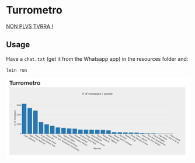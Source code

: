 # Turrometro


[NON PLVS TVRRA !](https://twitter.com/vidamodernaoml/status/872453108856635392?lang=en)


## Usage

Have a `chat.txt` (get it from the Whatsapp app) in the resources
folder and:

```
lein run
```

![Turrometro en acción](images/turrometro.png)
